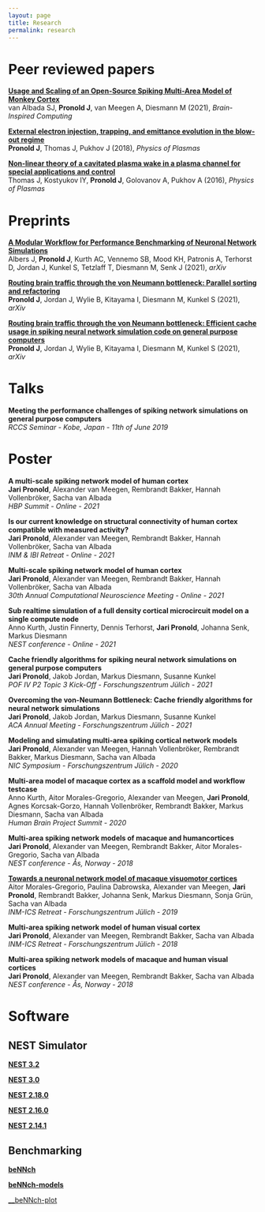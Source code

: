 ```yaml
---
layout: page
title: Research
permalink: research
---
```


# Peer reviewed papers
[__Usage and Scaling of an Open-Source Spiking Multi-Area Model of Monkey Cortex__](https://link.springer.com/chapter/10.1007/978-3-030-82427-3_4)  
van Albada SJ, __Pronold J__, van Meegen A, Diesmann M (2021), _Brain-Inspired Computing_

[__External electron injection, trapping, and emittance evolution in the blow-out regime__](https://doi.org/10.1063/1.5045355)  
__Pronold J__, Thomas J, Pukhov J (2018), _Physics of Plasmas_


[__Non-linear theory of a cavitated plasma wake in a plasma channel for special applications and control__](https://doi.org/10.1063/1.4948712)  
Thomas J, Kostyukov IY, __Pronold J__, Golovanov A, Pukhov A (2016), _Physics of Plasmas_

# Preprints
[__A Modular Workflow for Performance Benchmarking of Neuronal Network Simulations__](https://arxiv.org/abs/2112.09018)  
Albers J, __Pronold J__, Kurth AC, Vennemo SB, Mood KH, Patronis A, Terhorst D, Jordan J, Kunkel S, Tetzlaff T, Diesmann M, Senk J (2021), _arXiv_

[__Routing brain traffic through the von Neumann bottleneck: Parallel sorting and refactoring__](https://arxiv.org/abs/2109.11358)  
__Pronold J__, Jordan J, Wylie B, Kitayama I, Diesmann M, Kunkel S (2021), _arXiv_

[__Routing brain traffic through the von Neumann bottleneck: Efficient cache usage in spiking neural network simulation code on general purpose computers__](https://arxiv.org/abs/2109.12855)  
__Pronold J__, Jordan J, Wylie B, Kitayama I, Diesmann M, Kunkel S (2021), _arXiv_

# Talks
__Meeting the performance challenges of spiking network simulations on general purpose computers__  
_RCCS Seminar - Kobe, Japan - 11th of June 2019_

# Poster

__A multi-scale spiking network model of human cortex__  
__Jari Pronold__, Alexander van Meegen, Rembrandt Bakker, Hannah Vollenbröker, Sacha van Albada  
_HBP Summit - Online - 2021_

__Is our current knowledge on structural connectivity of human cortex compatible with measured activity?__  
__Jari Pronold__, Alexander van Meegen, Rembrandt Bakker, Hannah Vollenbröker, Sacha van Albada  
_INM & IBI Retreat - Online - 2021_

__Multi-scale spiking network model of human cortex__  
__Jari Pronold__, Alexander van Meegen, Rembrandt Bakker, Hannah Vollenbröker, Sacha van Albada  
_30th Annual Computational Neuroscience Meeting - Online - 2021_

__Sub realtime simulation of a full density cortical microcircuit model on a single compute node__  
Anno Kurth, Justin Finnerty, Dennis Terhorst, __Jari Pronold__, Johanna Senk, Markus Diesmann  
_NEST conference - Online - 2021_

__Cache friendly algorithms for spiking neural network simulations on general purpose computers__  
__Jari Pronold__, Jakob Jordan, Markus Diesmann, Susanne Kunkel  
_POF IV P2 Topic 3 Kick-Off - Forschungszentrum Jülich - 2021_

__Overcoming the von-Neumann Bottleneck: Cache friendly algorithms for neural network simulations__  
__Jari Pronold__, Jakob Jordan, Markus Diesmann, Susanne Kunkel  
_ACA Annual Meeting - Forschungszentrum Jülich - 2021_

__Modeling and simulating multi-area spiking cortical network models__  
__Jari Pronold__, Alexander van Meegen, Hannah Vollenbröker, Rembrandt Bakker, Markus Diesmann, Sacha van Albada  
_NIC Symposium - Forschungszentrum Jülich - 2020_

__Multi-area model of macaque cortex as a scaffold model and workflow testcase__  
Anno Kurth, Aitor Morales-Gregorio, Alexander van Meegen, __Jari Pronold__, Agnes Korcsak-Gorzo, Hannah Vollenbröker, Rembrandt Bakker, Markus Diesmann, Sacha van Albada  
_Human Brain Project Summit - 2020_

__Multi-area spiking network models of macaque and humancortices__  
__Jari Pronold__, Alexander van Meegen, Rembrandt Bakker, Aitor Morales-Gregorio, Sacha van Albada  
_NEST conference - Ås, Norway - 2018_

[__Towards a neuronal network model of macaque visuomotor cortices__](http://juser.fz-juelich.de/record/863481/files/P-90__Aitor_Morales-Gregorio__Towards_a_neuronal_network_model_of_macaque_visuomotor_cortices%20.pdf?version=1)  
Aitor Morales-Gregorio, Paulina Dabrowska, Alexander van Meegen, __Jari Pronold__, Rembrandt Bakker, Johanna Senk, Markus Diesmann, Sonja Grün, Sacha van Albada  
_INM-ICS Retreat - Forschungszentrum Jülich - 2019_

__Multi-area spiking network model of human visual cortex__  
__Jari Pronold__, Alexander van Meegen, Rembrandt Bakker, Sacha van Albada  
_INM-ICS Retreat - Forschungszentrum Jülich - 2018_

__Multi-area spiking network models of macaque and human visual cortices__  
__Jari Pronold__, Alexander van Meegen, Rembrandt Bakker, Sacha van Albada  
_NEST conference - Ås, Norway - 2018_

# Software

## NEST Simulator
[__NEST 3.2__](https://doi.org/10.5281/zenodo.5886894)

[__NEST 3.0__](https://zenodo.org/record/4739103)

[__NEST 2.18.0__](https://zenodo.org/record/2605422)

[__NEST 2.16.0__](https://zenodo.org/record/1400175)

[__NEST 2.14.1__](https://zenodo.org/record/4018724)

## Benchmarking
[__beNNch__](https://github.com/INM-6/beNNch)

[__beNNch-models__](https://github.com/INM-6/beNNch-models)

[__beNNch-plot](https://github.com/INM-6/beNNch-plot)
